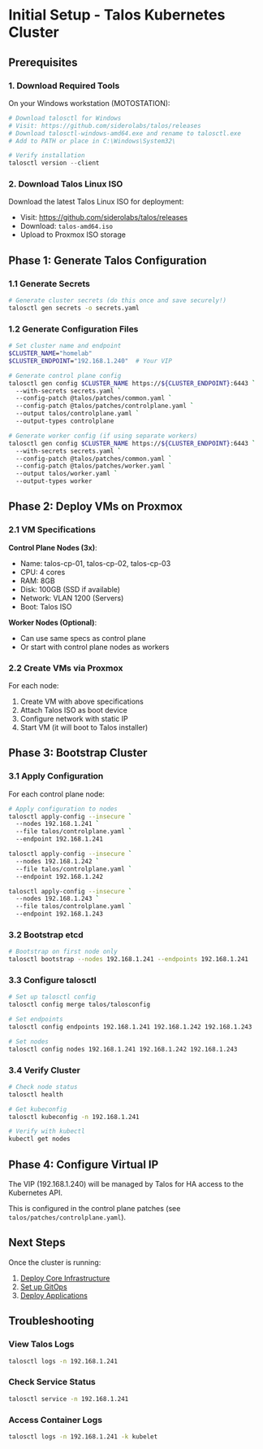 # Initial Setup - Talos Kubernetes Cluster

## Prerequisites

### 1. Download Required Tools

On your Windows workstation (MOTOSTATION):

```powershell
# Download talosctl for Windows
# Visit: https://github.com/siderolabs/talos/releases
# Download talosctl-windows-amd64.exe and rename to talosctl.exe
# Add to PATH or place in C:\Windows\System32\

# Verify installation
talosctl version --client
```

### 2. Download Talos Linux ISO

Download the latest Talos Linux ISO for deployment:
- Visit: https://github.com/siderolabs/talos/releases
- Download: `talos-amd64.iso`
- Upload to Proxmox ISO storage

## Phase 1: Generate Talos Configuration

### 1.1 Generate Secrets

```bash
# Generate cluster secrets (do this once and save securely!)
talosctl gen secrets -o secrets.yaml
```

### 1.2 Generate Configuration Files

```bash
# Set cluster name and endpoint
$CLUSTER_NAME="homelab"
$CLUSTER_ENDPOINT="192.168.1.240"  # Your VIP

# Generate control plane config
talosctl gen config $CLUSTER_NAME https://${CLUSTER_ENDPOINT}:6443 `
  --with-secrets secrets.yaml `
  --config-patch @talos/patches/common.yaml `
  --config-patch @talos/patches/controlplane.yaml `
  --output talos/controlplane.yaml `
  --output-types controlplane

# Generate worker config (if using separate workers)
talosctl gen config $CLUSTER_NAME https://${CLUSTER_ENDPOINT}:6443 `
  --with-secrets secrets.yaml `
  --config-patch @talos/patches/common.yaml `
  --config-patch @talos/patches/worker.yaml `
  --output talos/worker.yaml `
  --output-types worker
```

## Phase 2: Deploy VMs on Proxmox

### 2.1 VM Specifications

**Control Plane Nodes (3x)**:
- Name: talos-cp-01, talos-cp-02, talos-cp-03
- CPU: 4 cores
- RAM: 8GB
- Disk: 100GB (SSD if available)
- Network: VLAN 1200 (Servers)
- Boot: Talos ISO

**Worker Nodes (Optional)**:
- Can use same specs as control plane
- Or start with control plane nodes as workers

### 2.2 Create VMs via Proxmox

For each node:
1. Create VM with above specifications
2. Attach Talos ISO as boot device
3. Configure network with static IP
4. Start VM (it will boot to Talos installer)

## Phase 3: Bootstrap Cluster

### 3.1 Apply Configuration

For each control plane node:

```bash
# Apply configuration to nodes
talosctl apply-config --insecure `
  --nodes 192.168.1.241 `
  --file talos/controlplane.yaml `
  --endpoint 192.168.1.241

talosctl apply-config --insecure `
  --nodes 192.168.1.242 `
  --file talos/controlplane.yaml `
  --endpoint 192.168.1.242

talosctl apply-config --insecure `
  --nodes 192.168.1.243 `
  --file talos/controlplane.yaml `
  --endpoint 192.168.1.243
```

### 3.2 Bootstrap etcd

```bash
# Bootstrap on first node only
talosctl bootstrap --nodes 192.168.1.241 --endpoints 192.168.1.241
```

### 3.3 Configure talosctl

```bash
# Set up talosctl config
talosctl config merge talos/talosconfig

# Set endpoints
talosctl config endpoints 192.168.1.241 192.168.1.242 192.168.1.243

# Set nodes
talosctl config nodes 192.168.1.241 192.168.1.242 192.168.1.243
```

### 3.4 Verify Cluster

```bash
# Check node status
talosctl health

# Get kubeconfig
talosctl kubeconfig -n 192.168.1.241

# Verify with kubectl
kubectl get nodes
```

## Phase 4: Configure Virtual IP

The VIP (192.168.1.240) will be managed by Talos for HA access to the Kubernetes API.

This is configured in the control plane patches (see `talos/patches/controlplane.yaml`).

## Next Steps

Once the cluster is running:
1. [Deploy Core Infrastructure](02-core-infrastructure.md)
2. [Set up GitOps](03-gitops-setup.md)
3. [Deploy Applications](04-deploy-applications.md)

## Troubleshooting

### View Talos Logs
```bash
talosctl logs -n 192.168.1.241
```

### Check Service Status
```bash
talosctl service -n 192.168.1.241
```

### Access Container Logs
```bash
talosctl logs -n 192.168.1.241 -k kubelet
```
